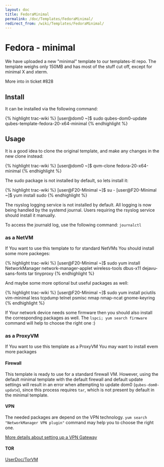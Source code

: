 ```yaml
---
layout: doc
title: FedoraMinimal
permalink: /doc/Templates/FedoraMinimal/
redirect_from: /wiki/Templates/FedoraMinimal/
---
```


Fedora - minimal
================

We have uploaded a new "minimal" template to our templates-itl repo. The template weighs only 150MB and has most of the stuff cut off, except for minimal X and xterm.

More into in ticket \#828

Install
-------

It can be installed via the following command:

{% highlight trac-wiki %}
[user@dom0 ~]$ sudo qubes-dom0-update qubes-template-fedora-20-x64-minimal
{% endhighlight %}

Usage
-----

It is a good idea to clone the original template, and make any changes in the new clone instead:

{% highlight trac-wiki %}
[user@dom0 ~]$ qvm-clone fedora-20-x64-minimal <your new template name>
{% endhighlight %}

The sudo package is not installed by default, so lets install it:

{% highlight trac-wiki %}
[user@F20-Minimal ~]$ su - 
[user@F20-Minimal ~]$ yum install sudo
{% endhighlight %}

The rsyslog logging service is not installed by default. All logging is now being handled by the systemd journal. Users requiring the rsyslog service should install it manually.

To access the journald log, use the following command: `journalctl`

### as a NetVM

If You want to use this template to for standard NetVMs You should install some more packeges:

{% highlight trac-wiki %}
[user@F20-Minimal ~]$ sudo yum install NetworkManager network-manager-applet  wireless-tools dbus-x11 dejavu-sans-fonts tar tinyproxy
{% endhighlight %}

And maybe some more optional but useful packages as well:

{% highlight trac-wiki %}
[user@F20-Minimal ~]$ sudo yum install pciutils vim-minimal less tcpdump telnet psmisc nmap nmap-ncat gnome-keyring
{% endhighlight %}

If Your network device needs some firmware then you should also install the corresponding packages as well. The `lspci; yum search firmware` command will help to choose the right one :)

### as a ProxyVM

If You want to use this template as a ProxyVM You may want to install evem more packages

#### Firewall

This template is ready to use for a standard firewall VM. However, using the default minimal template with the default firewall and default update settings will result in an error when attempting to update dom0 (`qubes-dom0-update`), since this process requires `tar`, which is not present by default in the minimal template.

#### VPN

The needed packages are depend on the VPN technology. `yum search "NetworkManager VPN plugin"` command may help you to choose the right one.

[More details about setting up a VPN Gateway](/wiki/VPN#ProxyVM)

#### TOR

[UserDoc/TorVM](/wiki/UserDoc/TorVM)
